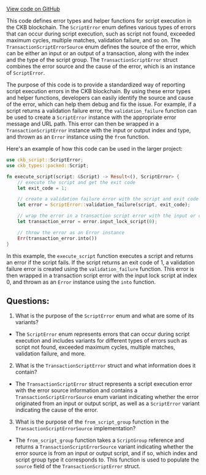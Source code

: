 [View code on GitHub](https://github.com/nervosnetwork/ckb/blob/develop/script/src/error.rs)

This code defines error types and helper functions for script execution in the CKB blockchain. The `ScriptError` enum defines various types of errors that can occur during script execution, such as script not found, exceeded maximum cycles, multiple matches, validation failure, and so on. The `TransactionScriptErrorSource` enum defines the source of the error, which can be either an input or an output of a transaction, along with the index and the type of the script group. The `TransactionScriptError` struct combines the error source and the cause of the error, which is an instance of `ScriptError`.

The purpose of this code is to provide a standardized way of reporting script execution errors in the CKB blockchain. By using these error types and helper functions, developers can easily identify the source and cause of the error, which can help them debug and fix the issue. For example, if a script returns a validation failure error, the `validation_failure` function can be used to create a `ScriptError` instance with the appropriate error message and URL path. This error can then be wrapped in a `TransactionScriptError` instance with the input or output index and type, and thrown as an `Error` instance using the `from` function.

Here's an example of how this code can be used in the larger project:

```rust
use ckb_script::ScriptError;
use ckb_types::packed::Script;

fn execute_script(script: &Script) -> Result<(), ScriptError> {
    // execute the script and get the exit code
    let exit_code = 1;

    // create a validation failure error with the script and exit code
    let error = ScriptError::validation_failure(script, exit_code);

    // wrap the error in a transaction script error with the input or output index and type
    let transaction_error = error.input_lock_script(0);

    // throw the error as an Error instance
    Err(transaction_error.into())
}
```

In this example, the `execute_script` function executes a script and returns an error if the script fails. If the script returns an exit code of 1, a validation failure error is created using the `validation_failure` function. This error is then wrapped in a transaction script error with the input lock script at index 0, and thrown as an `Error` instance using the `into` function.
## Questions:
 1. What is the purpose of the `ScriptError` enum and what are some of its variants?
- The `ScriptError` enum represents errors that can occur during script execution and includes variants for different types of errors such as script not found, exceeded maximum cycles, multiple matches, validation failure, and more.

2. What is the `TransactionScriptError` struct and what information does it contain?
- The `TransactionScriptError` struct represents a script execution error with the error source information and contains a `TransactionScriptErrorSource` enum variant indicating whether the error originated from an input or output script, as well as a `ScriptError` variant indicating the cause of the error.

3. What is the purpose of the `from_script_group` function in the `TransactionScriptErrorSource` implementation?
- The `from_script_group` function takes a `ScriptGroup` reference and returns a `TransactionScriptErrorSource` variant indicating whether the error source is from an input or output script, and if so, which index and script group type it corresponds to. This function is used to populate the `source` field of the `TransactionScriptError` struct.
